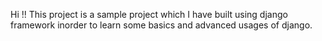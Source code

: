 Hi !!
This project is a sample project which I have built using django framework inorder to learn some basics and advanced usages of django.
